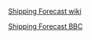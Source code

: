 [Shipping Forecast wiki](https://en.wikipedia.org/wiki/Shipping_Forecast)

[Shipping Forecast BBC](http://www.bbc.co.uk/programmes/b08sks3g#play)
